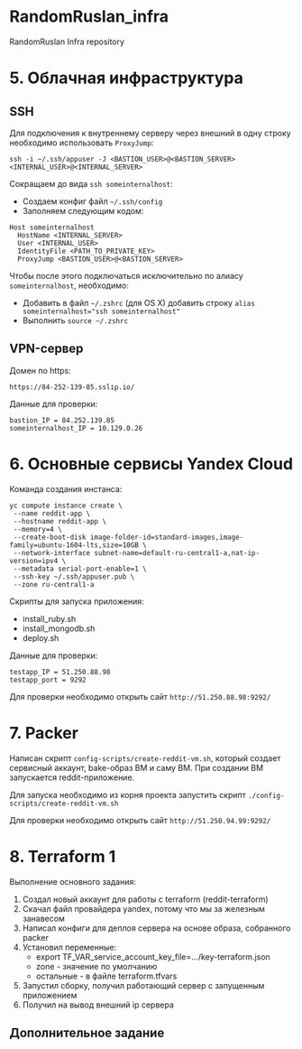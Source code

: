 # RandomRuslan_infra
RandomRuslan Infra repository


# 5. Облачная инфраструктура
## SSH
Для подключения к внутреннему серверу через внешний в одну строку необходимо использовать `ProxyJump`:
```shell
ssh -i ~/.ssh/appuser -J <BASTION_USER>@<BASTION_SERVER> <INTERNAL_USER>@<INTERNAL_SERVER>
```

Сокращаем до вида `ssh someinternalhost`:
 - Создаем конфиг файл `~/.ssh/config`
 - Заполняем следующим кодом:
```shell
Host someinternalhost
  HostName <INTERNAL_SERVER>
  User <INTERNAL_USER>
  IdentityFile <PATH_TO_PRIVATE_KEY>
  ProxyJump <BASTION_USER>@<BASTION_SERVER>
```

Чтобы после этого подключаться исключительно по алиасу `someinternalhost`, необходимо:
 - Добавить в файл `~/.zshrc` (для OS X) добавить строку `alias someinternalhost="ssh someinternalhost"`
 - Выполнить `source ~/.zshrc`

## VPN-сервер

Домен по https:
```shell
https://84-252-139-85.sslip.io/
```

Данные для проверки:
```shell
bastion_IP = 84.252.139.85
someinternalhost_IP = 10.129.0.26
```

# 6. Основные сервисы Yandex Cloud

Команда создания инстанса:
```shell
yc compute instance create \
 --name reddit-app \
 --hostname reddit-app \
 --memory=4 \
 --create-boot-disk image-folder-id=standard-images,image-family=ubuntu-1604-lts,size=10GB \
 --network-interface subnet-name=default-ru-central1-a,nat-ip-version=ipv4 \
 --metadata serial-port-enable=1 \
 --ssh-key ~/.ssh/appuser.pub \
 --zone ru-central1-a
```

Скрипты для запуска приложения:
 - install_ruby.sh
 - install_mongodb.sh
 - deploy.sh

Данные для проверки:
```shell
testapp_IP = 51.250.88.98
testapp_port = 9292
```

Для проверки необходимо открыть сайт `http://51.250.88.98:9292/`

# 7. Packer

Написан скрипт `config-scripts/create-reddit-vm.sh`, который создает сервисный аккаунт, bake-образ ВМ и саму ВМ.
При создании ВМ запускается reddit-приложение.

Для запуска необходимо из корня проекта запустить скрипт `./config-scripts/create-reddit-vm.sh`

Для проверки необходимо открыть сайт `http://51.250.94.99:9292/`

# 8. Terraform 1

Выполнение основного задания:
1. Создал новый аккаунт для работы с terraform (reddit-terraform)
2. Скачал файл провайдера yandex, потому что мы за железным занавесом
3. Написал конфиги для деплоя сервера на основе образа, собранного packer
4. Установил переменные:
   - export TF_VAR_service_account_key_file=.../key-terraform.json
   - zone - значение по умолчанию
   - остальные - в файле terraform.tfvars
5. Запустил сборку, получил работающий сервер с запущенным приложением
6. Получил на вывод внешний ip сервера

## Дополнительное задание
